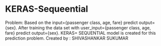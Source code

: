 # KERAS-Sequeential
Problem: Based on the input={passenger class, age, fare} predict output={sex}. After training the data set with user_input={passenger class, age, fare} predict output={sex}. KERAS= SEQUENTIAL model is created for this prediction problem. Created by : SHIVASHANKAR SUKUMAR

